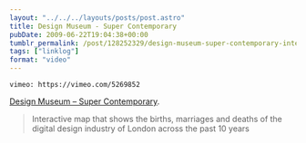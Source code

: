 ```yaml
---
layout: "../../../layouts/posts/post.astro"
title: Design Museum - Super Contemporary
pubDate: 2009-06-22T19:04:38+00:00
tumblr_permalink: /post/128252329/design-museum-super-contemporary-interactive
tags: ["linklog"]
format: "video"
---
```


`vimeo: https://vimeo.com/5269852`

[Design Museum &#8211; Super Contemporary][1].

> Interactive map that shows the births, marriages and deaths of the digital design industry of London across the past 10 years

[1]: https://vimeo.com/5269852
